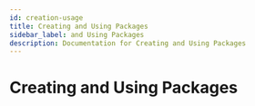 ```yaml
---
id: creation-usage
title: Creating and Using Packages
sidebar_label: and Using Packages
description: Documentation for Creating and Using Packages
---
```


# Creating and Using Packages
